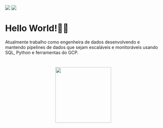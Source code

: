 
<div> 
  <a href = "mailto:thamires.bernardes@gmail.com"><img src="https://img.shields.io/badge/Gmail-D14836?style=for-the-badge&logo=gmail&logoColor=white" target="_blank"></a>
  <a href="https://www.linkedin.com/in/bernardesthamires/" target="_blank"><img src="https://img.shields.io/badge/-LinkedIn-%230077B5?style=for-the-badge&logo=linkedin&logoColor=white" target="_blank"></a> 
  
  <h1> Hello World!🙆‍♀️ </h1>
  
  <div align="Left">
  Atualmente trabalho como engenheira de dados desenvolvendo e mantendo pipelines de dados que sejam escaláveis e monitoráveis usando SQL, Python e ferramentas do GCP.
    </div>
   
  #

<div align="center">
  <a href="https://github.com/thamiresbernardes">
  <img height="180em" src="https://github-readme-stats.vercel.app/api/top-langs/?username=thamiresbernardes&layout=compact&langs_count=7&theme=dracula"/>
</div>
<div style="display: inline_block"><br>
</div>
  
  ##
 
</div>

